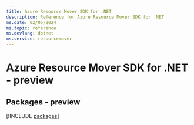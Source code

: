 ```yaml
---
title: Azure Resource Mover SDK for .NET
description: Reference for Azure Resource Mover SDK for .NET
ms.date: 02/05/2024
ms.topic: reference
ms.devlang: dotnet
ms.service: resourcemover
---
```

# Azure Resource Mover SDK for .NET - preview
## Packages - preview
[!INCLUDE [packages](resource-mover-index.md)]